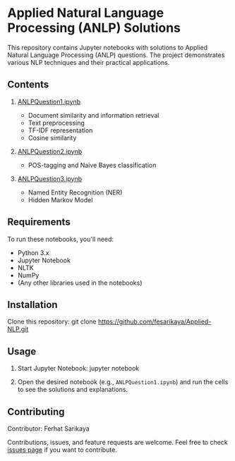 # Applied Natural Language Processing (ANLP) Solutions

This repository contains Jupyter notebooks with solutions to Applied Natural Language Processing (ANLP) questions. The project demonstrates various NLP techniques and their practical applications.

## Contents

1. [ANLPQuestion1.ipynb](ANLPQuestion1.ipynb)
   - Document similarity and information retrieval
   - Text preprocessing
   - TF-IDF representation
   - Cosine similarity

2. [ANLPQuestion2.ipynb](ANLPQuestion2.ipynb)
   - POS-tagging and Naive Bayes classification

3. [ANLPQuestion3.ipynb](ANLPQuestion3.ipynb)
   - Named Entity Recognition (NER)
   - Hidden Markov Model

## Requirements

To run these notebooks, you'll need:

- Python 3.x
- Jupyter Notebook
- NLTK
- NumPy
- (Any other libraries used in the notebooks)

## Installation

Clone this repository:
git clone https://github.com/fesarikaya/Applied-NLP.git

## Usage

1. Start Jupyter Notebook: jupyter notebook

2. Open the desired notebook (e.g., `ANLPQuestion1.ipynb`) and run the cells to see the solutions and explanations.

## Contributing

Contributor: Ferhat Sarikaya

Contributions, issues, and feature requests are welcome. 
Feel free to check [issues page](https://github.com/fesarikaya/Applied-NLP/issues) if you want to contribute.
